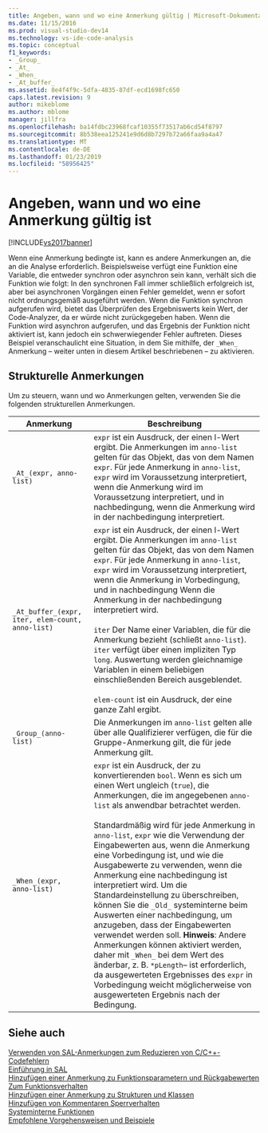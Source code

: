 ```yaml
---
title: Angeben, wann und wo eine Anmerkung gültig | Microsoft-Dokumentation
ms.date: 11/15/2016
ms.prod: visual-studio-dev14
ms.technology: vs-ide-code-analysis
ms.topic: conceptual
f1_keywords:
- _Group_
- _At_
- _When_
- _At_buffer_
ms.assetid: 8e4f4f9c-5dfa-4835-87df-ecd1698fc650
caps.latest.revision: 9
author: mikeblome
ms.author: mblome
manager: jillfra
ms.openlocfilehash: ba14fdbc23968fcaf10355f73517ab6cd54f8797
ms.sourcegitcommit: 8b538eea125241e9d6d8b7297b72a66faa9a4a47
ms.translationtype: MT
ms.contentlocale: de-DE
ms.lasthandoff: 01/23/2019
ms.locfileid: "58956425"
---
```

# <a name="specifying-when-and-where-an-annotation-applies"></a>Angeben, wann und wo eine Anmerkung gültig ist
[!INCLUDE[vs2017banner](../includes/vs2017banner.md)]

Wenn eine Anmerkung bedingte ist, kann es andere Anmerkungen an, die an die Analyse erforderlich.  Beispielsweise verfügt eine Funktion eine Variable, die entweder synchron oder asynchron sein kann, verhält sich die Funktion wie folgt: In den synchronen Fall immer schließlich erfolgreich ist, aber bei asynchronen Vorgängen einen Fehler gemeldet, wenn er sofort nicht ordnungsgemäß ausgeführt werden. Wenn die Funktion synchron aufgerufen wird, bietet das Überprüfen des Ergebniswerts kein Wert, der Code-Analyzer, da er würde nicht zurückgegeben haben.  Wenn die Funktion wird asynchron aufgerufen, und das Ergebnis der Funktion nicht aktiviert ist, kann jedoch ein schwerwiegender Fehler auftreten. Dieses Beispiel veranschaulicht eine Situation, in dem Sie mithilfe, der `_When_` Anmerkung – weiter unten in diesem Artikel beschriebenen – zu aktivieren.  
  
## <a name="structural-annotations"></a>Strukturelle Anmerkungen  
 Um zu steuern, wann und wo Anmerkungen gelten, verwenden Sie die folgenden strukturellen Anmerkungen.  
  
|Anmerkung|Beschreibung|  
|----------------|-----------------|  
|`_At_(expr, anno-list)`|`expr` ist ein Ausdruck, der einen l-Wert ergibt. Die Anmerkungen im `anno-list` gelten für das Objekt, das von dem Namen `expr`. Für jede Anmerkung in `anno-list`, `expr` wird im Voraussetzung interpretiert, wenn die Anmerkung wird im Voraussetzung interpretiert, und in nachbedingung, wenn die Anmerkung wird in der nachbedingung interpretiert.|  
|`_At_buffer_(expr, iter, elem-count, anno-list)`|`expr` ist ein Ausdruck, der einen l-Wert ergibt. Die Anmerkungen im `anno-list` gelten für das Objekt, das von dem Namen `expr`. Für jede Anmerkung in `anno-list`, `expr` wird im Voraussetzung interpretiert, wenn die Anmerkung in Vorbedingung, und in nachbedingung Wenn die Anmerkung in der nachbedingung interpretiert wird.<br /><br /> `iter` Der Name einer Variablen, die für die Anmerkung bezieht (schließt `anno-list`). `iter` verfügt über einen impliziten Typ `long`. Auswertung werden gleichnamige Variablen in einem beliebigen einschließenden Bereich ausgeblendet.<br /><br /> `elem-count` ist ein Ausdruck, der eine ganze Zahl ergibt.|  
|`_Group_(anno-list)`|Die Anmerkungen im `anno-list` gelten alle über alle Qualifizierer verfügen, die für die Gruppe-Anmerkung gilt, die für jede Anmerkung gilt.|  
|`_When_(expr, anno-list)`|`expr` ist ein Ausdruck, der zu konvertierenden `bool`. Wenn es sich um einen Wert ungleich (`true`), die Anmerkungen, die im angegebenen `anno-list` als anwendbar betrachtet werden.<br /><br /> Standardmäßig wird für jede Anmerkung in `anno-list`, `expr` wie die Verwendung der Eingabewerten aus, wenn die Anmerkung eine Vorbedingung ist, und wie die Ausgabewerte zu verwenden, wenn die Anmerkung eine nachbedingung ist interpretiert wird. Um die Standardeinstellung zu überschreiben, können Sie die `_Old_` systeminterne beim Auswerten einer nachbedingung, um anzugeben, dass der Eingabewerten verwendet werden soll. **Hinweis**:  Andere Anmerkungen können aktiviert werden, daher mit `_When_` bei dem Wert des änderbar, z. B. `*pLength`– ist erforderlich, da ausgewerteten Ergebnisses des `expr` in Vorbedingung weicht möglicherweise von ausgewerteten Ergebnis nach der Bedingung.|  
  
## <a name="see-also"></a>Siehe auch  
 [Verwenden von SAL-Anmerkungen zum Reduzieren von C/C++-Codefehlern](../code-quality/using-sal-annotations-to-reduce-c-cpp-code-defects.md)   
 [Einführung in SAL](../code-quality/understanding-sal.md)   
 [Hinzufügen einer Anmerkung zu Funktionsparametern und Rückgabewerten](../code-quality/annotating-function-parameters-and-return-values.md)   
 [Zum Funktionsverhalten](../code-quality/annotating-function-behavior.md)   
 [Hinzufügen einer Anmerkung zu Strukturen und Klassen](../code-quality/annotating-structs-and-classes.md)   
 [Hinzufügen von Kommentaren Sperrverhalten](../code-quality/annotating-locking-behavior.md)   
 [Systeminterne Funktionen](../code-quality/intrinsic-functions.md)   
 [Empfohlene Vorgehensweisen und Beispiele](../code-quality/best-practices-and-examples-sal.md)
